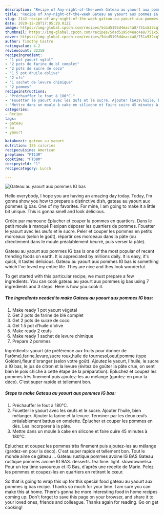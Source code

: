 ```yaml
---
description: "Recipe of Any-night-of-the-week Gateau au yaourt aux pommes IG bas"
title: "Recipe of Any-night-of-the-week Gateau au yaourt aux pommes IG bas"
slug: 2142-recipe-of-any-night-of-the-week-gateau-au-yaourt-aux-pommes-ig-bas
date: 2020-12-28T17:05:20.012Z
image: https://img-global.cpcdn.com/recipes/5dad5195d4eac4a8/751x532cq70/gateau-au-yaourt-aux-pommes-ig-bas-photo-principale-de-la-recette.jpg
thumbnail: https://img-global.cpcdn.com/recipes/5dad5195d4eac4a8/751x532cq70/gateau-au-yaourt-aux-pommes-ig-bas-photo-principale-de-la-recette.jpg
cover: https://img-global.cpcdn.com/recipes/5dad5195d4eac4a8/751x532cq70/gateau-au-yaourt-aux-pommes-ig-bas-photo-principale-de-la-recette.jpg
author: Timothy Castro
ratingvalue: 4.2
reviewcount: 32358
recipeingredient:
- "1 pot yaourt vgtal"
- "2 pots de farine de bl complet"
- "2 pots de sucre de coco"
- "1.5 pot dhuile dolive"
- "2 ufs"
- "1 sachet de levure chimique"
- "2 pommes"
recipeinstructions:
- "Préchauffer le fout à 180°C."
- "Fouetter le yaourt avec les œufs et le sucre. Ajouter l&#39;huile, bien mélanger. Ajouter la farine et la levure. Terminer par les deux œufs préalablement battus en omelette. Éplucher et couper les pommes en dès. Les incorporer à la pâte."
- "Mettre dans un moule à cake en silicone et faire cuire 45 minutes à 180°C."
categories:
- Recipe
tags:
- gateau
- au
- yaourt

katakunci: gateau au yaourt 
nutrition: 125 calories
recipecuisine: American
preptime: "PT13M"
cooktime: "PT38M"
recipeyield: "1"
recipecategory: Lunch

---
```



![Gateau au yaourt aux pommes IG bas](https://img-global.cpcdn.com/recipes/5dad5195d4eac4a8/751x532cq70/gateau-au-yaourt-aux-pommes-ig-bas-photo-principale-de-la-recette.jpg)

Hello everybody, I hope you are having an amazing day today. Today, I'm gonna show you how to prepare a distinctive dish, gateau au yaourt aux pommes ig bas. One of my favorites. For mine, I am going to make it a little bit unique. This is gonna smell and look delicious.

Créée par mamoune Éplucher et couper la pommes en quartiers. Dans le petit moule à manqué Flexipan déposer les quartiers de pommes. Fouetter le yaourt avec les œufs et le sucre. Peler et couper les pommes en petits morceaux (selon le goût), répartir ces morceaux dans la pâte (ou directement dans le moule préalablement beurré, puis verser la pâte).

Gateau au yaourt aux pommes IG bas is one of the most popular of recent trending foods on earth. It is appreciated by millions daily. It is easy, it's quick, it tastes delicious. Gateau au yaourt aux pommes IG bas is something which I've loved my entire life. They are nice and they look wonderful.


To get started with this particular recipe, we must prepare a few ingredients. You can cook gateau au yaourt aux pommes ig bas using 7 ingredients and 3 steps. Here is how you cook it.

<!--inarticleads1-->

##### The ingredients needed to make Gateau au yaourt aux pommes IG bas:

1. Make ready 1 pot yaourt végétal
1. Get 2 pots de farine de blé complet
1. Get 2 pots de sucre de coco
1. Get 1.5 pot d&#39;huile d&#39;olive
1. Make ready 2 œufs
1. Make ready 1 sachet de levure chimique
1. Prepare 2 pommes


Ingrédients: yaourt (de préférence aux fruits pour donner de l&#39;arôme),farine,levure,sucre roux,huile de tournesol,oeuf,pomme (type Golden),fleur d&#39;oranger (selon votre goût). Ajoutez le yaourt, l&#39;huile, le sucre à IG bas, le jus de citron et la levure (évitez de goûter la pâte crue, on sent bien le pois chiche à cette étape de la préparation). Epluchez et coupez les pommes très finement puis ajoutez-les au mélange (gardez-en pour la déco). C&#39;est super rapide et tellement bon. 

<!--inarticleads2-->

##### Steps to make Gateau au yaourt aux pommes IG bas:

1. Préchauffer le fout à 180°C.
1. Fouetter le yaourt avec les œufs et le sucre. Ajouter l&#39;huile, bien mélanger. Ajouter la farine et la levure. Terminer par les deux œufs préalablement battus en omelette. Éplucher et couper les pommes en dès. Les incorporer à la pâte.
1. Mettre dans un moule à cake en silicone et faire cuire 45 minutes à 180°C.


Epluchez et coupez les pommes très finement puis ajoutez-les au mélange (gardez-en pour la déco). C&#39;est super rapide et tellement bon. Tout le monde aime ce gâteau … Gateau rustique pommes avoine IG BAS Gateau rustique pommes avoine IG BAS. desserts. tea time. light. slowdownelisa. Pour un tea time savoureux et IG Bas, d&#39;après une recette de Marie. Pelez les pommes et coupez-les en quartiers en retirant le cœur. 

So that is going to wrap this up for this special food gateau au yaourt aux pommes ig bas recipe. Thanks so much for your time. I am sure you can make this at home. There's gonna be more interesting food in home recipes coming up. Don't forget to save this page on your browser, and share it to your loved ones, friends and colleague. Thanks again for reading. Go on get cooking!

